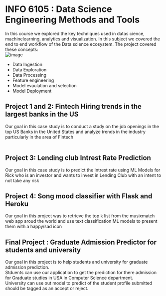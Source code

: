 # INFO 6105 : Data Science Engineering Methods and Tools <br>
In this course we explored the key techniques used in datas cience, machinelearning, analytics and visualization. In this subject we covered the end to end workflow of the Data science ecosystem. The project covered these concepts:<br>
![image](https://user-images.githubusercontent.com/37238004/56710089-799d9500-66f2-11e9-821f-840a17add7e1.png)
<br>
 - Data Ingestion <br>
 - Data Exploration <br>
 - Data Processing <br>
 - Feature engineering <br>
 - Model evaulation and selection <br>
 - Model Deployment <br>
 

## Project 1 and 2: Fintech Hiring trends in the largest banks in the US <br>
Our goal in this case study is to conduct a study on the job openings in the top US Banks in the United States and analyze trends in the industry particularly in the area of Fintech<br><br>
## Project 3: Lending club Intrest Rate Prediction<br>
Our goal in this case study is to predict the Intrest rate using ML Models for Rick who is an investor and wants to invest in Lending Club with an intent to not take any risk <br>
## Project 4: Song mood classifier with Flask and Heroku<br>
Our goal in this project was to retrieve the top k list from the musixmatch web app aroud the world and use text classification ML models to present them with a happy/sad icon <br>
## Final Project : Graduate Admission Predictor for students and university<br>
Our goal in this project is to help students and university for graduate admission prediction.<br>
Stduents can use our application to get the prediction for there admission for Graduate studies in USA in Computer Science department.<br>
University can use out model to predict of the student profile submitted should be tagged as an accept or reject.
